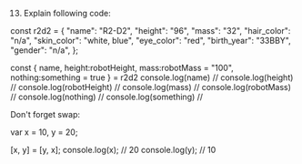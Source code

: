13. Explain following code:

const r2d2 = {
  "name": "R2-D2",
  "height": "96",
  "mass": "32",
  "hair_color": "n/a",
  "skin_color": "white, blue",
  "eye_color": "red",
  "birth_year": "33BBY",
  "gender": "n/a",
};

const { name, height:robotHeight, mass:robotMass = "100", nothing:something = true } = r2d2
console.log(name)
// 
console.log(height)
// 
console.log(robotHeight)
// 
console.log(mass)
// 
console.log(robotMass)
// 
console.log(nothing)
// 
console.log(something)
// 



Don't forget swap:

var x = 10,
  y = 20;

[x, y] = [y, x];
console.log(x); // 20
console.log(y); // 10